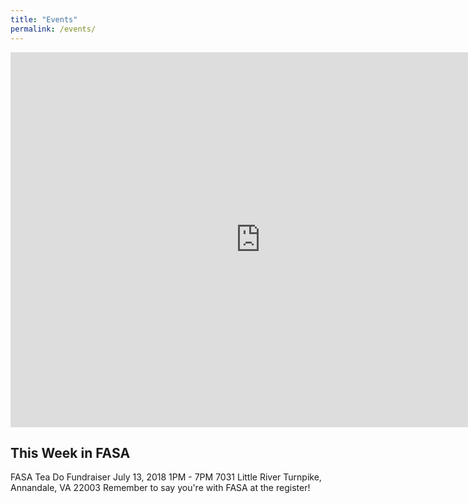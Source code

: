 ```yaml
---
title: "Events"
permalink: /events/
---
```


<iframe src="https://calendar.google.com/calendar/embed?src=vrkp4al2jrseetv1i3mf9rv0r0%40group.calendar.google.com&ctz=America/New_York" style="border: 0" width="800" height="600" frameborder="0" scrolling="no"></iframe>

## This Week in FASA

FASA Tea Do Fundraiser
July 13, 2018
1PM - 7PM
7031 Little River Turnpike,
Annandale, VA 22003
Remember to say you're with FASA at the register!
